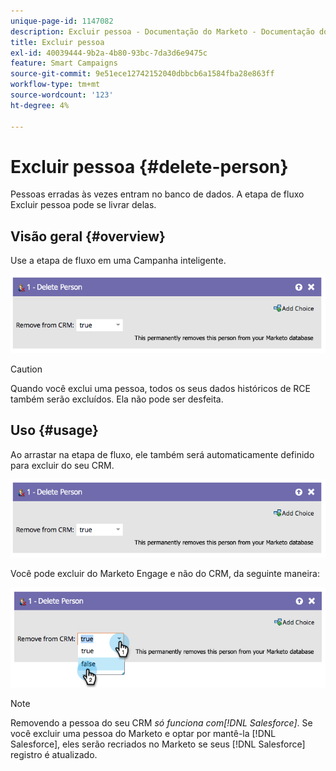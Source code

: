 ```yaml
---
unique-page-id: 1147082
description: Excluir pessoa - Documentação do Marketo - Documentação do produto
title: Excluir pessoa
exl-id: 40039444-9b2a-4b80-93bc-7da3d6e9475c
feature: Smart Campaigns
source-git-commit: 9e51ece12742152040dbbcb6a1584fba28e863ff
workflow-type: tm+mt
source-wordcount: '123'
ht-degree: 4%

---
```


# Excluir pessoa {#delete-person}

Pessoas erradas às vezes entram no banco de dados. A etapa de fluxo Excluir pessoa pode se livrar delas.

## Visão geral {#overview}

Use a etapa de fluxo em uma Campanha inteligente.

![](assets/one-4.png)

>[!CAUTION]
>
>Quando você exclui uma pessoa, todos os seus dados históricos de RCE também serão excluídos. Ela não pode ser desfeita.

## Uso {#usage}

Ao arrastar na etapa de fluxo, ele também será automaticamente definido para excluir do seu CRM.

![](assets/two-4.png)

Você pode excluir do Marketo Engage e não do CRM, da seguinte maneira:

![](assets/three-3.png)

>[!NOTE]
>
>Removendo a pessoa do seu CRM _só funciona com[!DNL Salesforce]_. Se você excluir uma pessoa do Marketo e optar por mantê-la [!DNL Salesforce], eles serão recriados no Marketo se seus [!DNL Salesforce] registro é atualizado.
